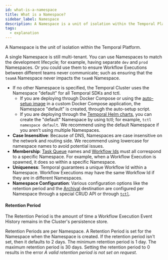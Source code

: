 ```yaml
---
id: what-is-a-namespace
title: What is a Namespace?
sidebar_label: Namespace
description: A Namespace is a unit of isolation within the Temporal Platform
tags:
  - explanation
---
```


A Namespace is the unit of isolation within the Temporal Platform.

A single Namespace is still multi-tenant.
You can use Namespaces to match the development lifecycle; for example, having separate `dev` and `prod` Namespaces.
Or you could use them to ensure Workflow Executions between different teams never communicate; such as ensuring that the `teamA` Namespace never impacts the `teamB` Namespace.

- If no other Namespace is specified, the Temporal Cluster uses the Namespace "default" for all Temporal SDKs and tctl.
  - If you are deploying through Docker Compose or using the [auto-setup image](https://github.com/temporalio/docker-builds/blob/main/docker/auto-setup.sh) in a custom Docker Compose application, the Namespace "default" is created, through the auto-setup script.
  - If you are deploying through the [Temporal Helm charts](https://github.com/temporalio/helm-charts), you can create the "default" Namespace by using tctl; for example, `tctl namespace default`.
    We recommend using the default Namespace if you aren’t using multiple Namespaces.
- **Case Insensitive**: Because of DNS, Namespaces are case insensitive on the network and routing side.
  We recommend using lowercase for namespace names to avoid potential issues.
- **Membership**: [Task Queue](/docs/concepts/what-is-a-task-queue) names and [Workflow Ids](/docs/concepts/what-is-a-workflow-id) must all correspond to a specific Namespace.
  For example, when a Workflow Execution is spawned, it does so within a specific Namespace.
- **Uniqueness**: Temporal guarantees a unique Workflow Id within a Namespace.
  Workflow Executions may have the same Workflow Id if they are in different Namespaces.
- **Namespace Configuration**: Various configuration options like the retention period and the [Archival](/docs/concepts/what-is-archival) destination are configured per Namespace through a special CRUD API or through [`tctl`](/docs/tctl).

#### Retention Period

The Retention Period is the amount of time a Workflow Execution Event History remains in the Cluster's persistence store.

Retention Periods are per Namespace.
A Retention Period is set for the Namespace when the Namespace is created.
If the retention period isn't set, then it defaults to 2 days.
The minimum retention period is 1 day.
The maximum retention period is 30 days.
Setting the retention period to 0 results in the error _A valid retention period is not set on request_.
